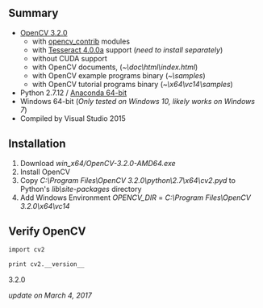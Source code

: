 ## Summary
- [OpenCV 3.2.0](https://github.com/opencv/opencv)
  - with [opencv_contrib](https://github.com/opencv/opencv_contrib) modules
  - with [Tesseract 4.0.0a](https://github.com/tesseract-ocr/tesseract) support (*need to install separately*)
  - without CUDA support
  - with OpenCV documents, (*~\doc\html\index.html*)
  - with OpenCV example programs binary (*~\samples*)
  - with OpenCV tutorial programs binary (*~\x64\vc14\samples*)
- Python 2.7.12 / [Anaconda 64-bit](https://www.continuum.io/)
- Windows 64-bit (*Only tested on Windows 10, likely works on Windows 7*)
- Compiled by Visual Studio 2015 

## Installation
1. Download *win_x64/OpenCV-3.2.0-AMD64.exe*
2. Install OpenCV
3. Copy *C:\Program Files\OpenCV 3.2.0\python\2.7\x64\cv2.pyd* to Python's *lib\site-packages* directory
4. Add Windows Environment *OPENCV_DIR* = *C:\Program Files\OpenCV 3.2.0\x64\vc14*


## Verify OpenCV
```sh
import cv2

print cv2.__version__
```
3.2.0





*update on March 4, 2017*